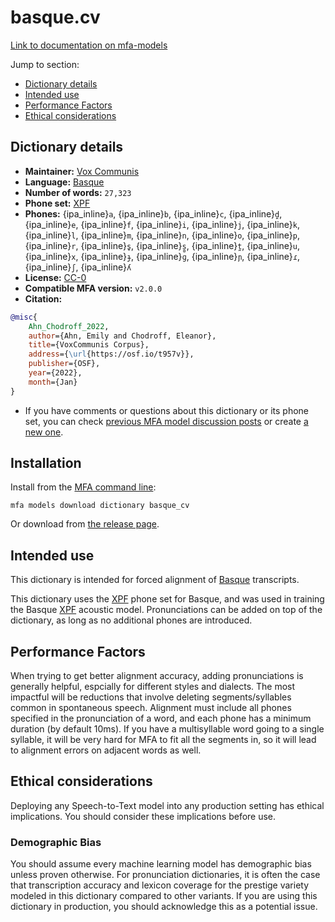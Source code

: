 
# basque.cv

[Link to documentation on mfa-models](https://mfa-models.readthedocs.io/en/main/dictionary/basque_cv.html)

Jump to section:

- [Dictionary details](#dictionary-details)
- [Intended use](#intended-use)
- [Performance Factors](#performance-factors)
- [Ethical considerations](#ethical-considerations)

## Dictionary details

- **Maintainer:** [Vox Communis](https://osf.io/t957v/)
- **Language:** [Basque](https://en.wikipedia.org/wiki/Basque_language)
- **Number of words:** `27,323`
- **Phone set:** [XPF](https://github.com/CohenPr-XPF/XPF)
- **Phones:** {ipa_inline}`a`, {ipa_inline}`b`, {ipa_inline}`c`, {ipa_inline}`d̪`, {ipa_inline}`e`, {ipa_inline}`f`, {ipa_inline}`i`, {ipa_inline}`j`, {ipa_inline}`k`, {ipa_inline}`l`, {ipa_inline}`m`, {ipa_inline}`n`, {ipa_inline}`o`, {ipa_inline}`p`, {ipa_inline}`r`, {ipa_inline}`s̺`, {ipa_inline}`s̻`, {ipa_inline}`t̪`, {ipa_inline}`u`, {ipa_inline}`x`, {ipa_inline}`ɟ`, {ipa_inline}`ɡ`, {ipa_inline}`ɲ`, {ipa_inline}`ɾ`, {ipa_inline}`ʃ`, {ipa_inline}`ʎ`
- **License:** [CC-0](https://creativecommons.org/publicdomain/zero/1.0/)
- **Compatible MFA version:** `v2.0.0`
- **Citation:**

```bibtex
@misc{
	Ahn_Chodroff_2022,
	author={Ahn, Emily and Chodroff, Eleanor},
	title={VoxCommunis Corpus},
	address={\url{https://osf.io/t957v}},
	publisher={OSF},
	year={2022},
	month={Jan}
}
```

- If you have comments or questions about this dictionary or its phone set, you can check [previous MFA model discussion posts](https://github.com/MontrealCorpusTools/mfa-models/discussions?discussions_q=Basque+CV+dictionary+v2.0.0) or create [a new one](https://github.com/MontrealCorpusTools/mfa-models/discussions/new).

## Installation

Install from the [MFA command line](https://montreal-forced-aligner.readthedocs.io/en/latest/user_guide/models/index.html):

```
mfa models download dictionary basque_cv
```

Or download from [the release page](https://github.com/MontrealCorpusTools/mfa-models/releases/tag/dictionary-basque_cv-v2.0.0).

## Intended use

This dictionary is intended for forced alignment of [Basque](https://en.wikipedia.org/wiki/Basque_language) transcripts.

This dictionary uses the [XPF](https://github.com/CohenPr-XPF/XPF) phone set for Basque, and was used in training the Basque [XPF](https://github.com/CohenPr-XPF/XPF) acoustic model.
Pronunciations can be added on top of the dictionary, as long as no additional phones are introduced.

## Performance Factors

When trying to get better alignment accuracy, adding pronunciations is generally helpful, espcially for different styles and dialects.  The most impactful will be reductions that
involve deleting segments/syllables common in spontaneous speech.  Alignment must include all phones specified in the pronunciation of a word, and each phone has
a minimum duration (by default 10ms). If you have a multisyllable word going to a single syllable, it will be very hard for MFA to fit all the segments in,
so it will lead to alignment errors on adjacent words as well.

## Ethical considerations

Deploying any Speech-to-Text model into any production setting has ethical implications. You should consider these implications before use.

### Demographic Bias

You should assume every machine learning model has demographic bias unless proven otherwise.
For pronunciation dictionaries, it is often the case that transcription accuracy and lexicon coverage for the prestige variety modeled in this dictionary compared to other variants.
If you are using this dictionary in production, you should acknowledge this as a potential issue.
